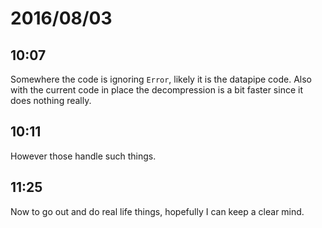 # 2016/08/03

## 10:07

Somewhere the code is ignoring `Error`, likely it is the datapipe code. Also
with the current code in place the decompression is a bit faster since it
does nothing really.

## 10:11

However those handle such things.

## 11:25

Now to go out and do real life things, hopefully I can keep a clear mind.

